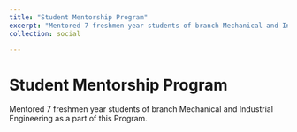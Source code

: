 ```yaml
---
title: "Student Mentorship Program"
excerpt: "Mentored 7 freshmen year students of branch Mechanical and Industrial Engineering as a part of this Program.<br/>"
collection: social

---
```


Student Mentorship Program
======

Mentored 7 freshmen year students of branch Mechanical and Industrial Engineering as a part of this Program.
